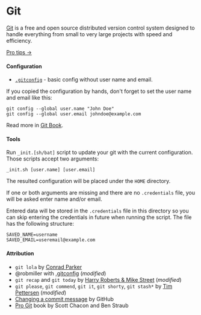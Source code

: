 # Git #

[Git](https://git-scm.com/) is a free and open source distributed version control system designed to handle everything from small to very large projects with speed and efficiency.

[Pro tips →](PROTIPS.md)

#### Configuration ####

* [`.gitconfig`](.gitconfig) - basic config without user name and email.

If you copied the configuration by hands, don't forget to set the user name and email like this:

```
git config --global user.name "John Doe"
git config --global user.email johndoe@example.com
```

Read more in [Git Book](https://git-scm.com/book/en/v2/Getting-Started-First-Time-Git-Setup).

#### Tools ####

Run `_init.[sh/bat]` script to update your git with the current configuration. Those scripts accept two arguments:

```
_init.sh [user.name] [user.email]
```

The resulted configuration will be placed under the `HOME` directory.

If one or both arguments are missing and there are no `.credentials` file, you will be asked enter name and/or email.

Entered data will be stored in the `.credentials` file in this directory so you can skip entering the credentials in future when running the script. The file has the following structure:

```
SAVED_NAME=username
SAVED_EMAIL=useremail@example.com
```

#### Attribution ####

* `git lola` by [Conrad Parker](http://blog.kfish.org/2010/04/git-lola.html)
* @robmiller with [.gitconfig](https://gist.github.com/robmiller/6018582) (_modified_)
* `git recap` and `git today` by [Harry Roberts & Mike Street](https://twitter.com/csswizardry/status/784399286050156544) (_modified_)
* `git please`, `git commend`, `git it`, `git shorty`, `git stash*` by [Tim Pettersen](https://hackernoon.com/lesser-known-git-commands-151a1918a60) (_modified_)
* [Changing a commit message](https://help.github.com/articles/changing-a-commit-message/) by GitHub
* [Pro Git](https://git-scm.com/book/en/v2) book by Scott Chacon and Ben Straub
